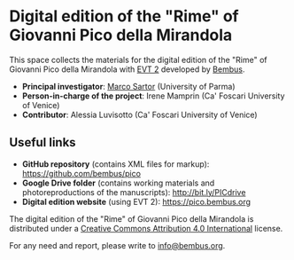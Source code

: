 # Digital edition of the "Rime" of Giovanni Pico della Mirandola

This space collects the materials for the digital edition of the "Rime" of Giovanni Pico della Mirandola with [EVT 2](http://evt.labcd.unipi.it) developed by [Bembus](https://bembus.org).

* __Principal investigator__: [Marco Sartor](https://marcosartor.org) (University of Parma)
* __Person-in-charge of the project__: Irene Mamprin (Ca' Foscari University of Venice)
* __Contributor__: Alessia Luvisotto (Ca' Foscari University of Venice)

## Useful links
* __GitHub repository__ (contains XML files for markup): https://github.com/bembus/pico
* __Google Drive folder__ (contains working materials and photoreproductions of the manuscripts): http://bit.ly/PICdrive
* __Digital edition website__ (using EVT 2): https://pico.bembus.org

The digital edition of the "Rime" of Giovanni Pico della Mirandola is distributed under a [Creative Commons Attribution 4.0 International](http://creativecommons.org/licenses/by/4.0/?ref=chooser-v1) license.

For any need and report, please write to [info@bembus.org](mailto:info@bembus.org).
